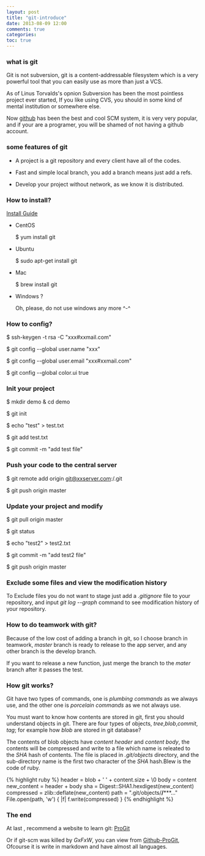 ```yaml
---
layout: post
title: "git-introduce"
date: 2013-08-09 12:00
comments: true
categories: 
toc: true
---
```


### what is git

Git is not subversion, git is a content-addressable filesystem which is a very powerful tool that you
can easily use as more than just a VCS.

As of Linus Torvalds's opnion Subversion has been the most pointless project ever started, 
If you like using CVS, you should in some kind of mental institution or somewhere else.

Now [github](https://github.com) has been the best and cool SCM system, it is very very popular,
and if your are a programer, you will be shamed of not having a github account.

### some features of git

* A project is a git repository and every client have all of the codes.

* Fast and simple local branch, you add a branch means just add a refs.

* Develop your project without network, as we know it is distributed.

### How to install?

[Install Guide](https://help.github.com/articles/set-up-git)

* CentOS

    $ yum install git

* Ubuntu

    $ sudo apt-get install git

* Mac

    $ brew install git

* Windows ?

    Oh, please, do not use windows any more ^-^

### How to config?

$ ssh-keygen -t rsa -C "xxx#xxmail.com"

$ git config --global user.name "xxx"

$ git config --global user.email "xxx#xxmail.com"

$ git config --global color.ui true

### Init your project

$ mkdir demo & cd demo

$ git init 

$ echo "test" > test.txt

$ git add test.txt

$ git commit -m "add test file"

### Push your code to the central server

$ git remote add origin git@xxserver.com:<user>/<repo>.git

$ git push origin master

### Update your project and modify

$ git pull origin master

$ git status

$ echo "test2" > test2.txt

$ git commit -m "add test2 file"

$ git push origin master

### Exclude some files and view the modification history

To Exclude files you do not want to stage just add a *.gitignore* file 
to your repository, and input *git log --graph* command to see modification 
history of  your repository.

### How to do teamwork with git?

Because of the low cost of adding a branch in git, so I choose branch in teamwork,
*master* branch is ready to release to the app server, and any other branch is the 
develop branch.

If you want to release a new function, just merge the branch to the *mater* branch after it 
passes the test.

### How git works?

Git have two types of commands, one is *plumbing commands* as we always use, and 
the other one is *porcelain commands* as we not always use.

You must want to know how contents are stored in git, first you should understand
objects in git. There are four types of objects, *tree*,*blob*,*commit*,
*tag*; for example how *blob* are stored in git database? 

The contents of blob objects have *content header* and *content body*, the contents 
will be compressed and write to a file which name is releated to the *SHA* hash 
of contents. The file is placed in *.git/objects* directory, and the sub-directory
name is the first two character of the *SHA* hash.Blew is the code of ruby.

{% highlight ruby %}
header = blob + ' ' + content.size + \0
body = content
new_content = header + body
sha = Digest::SHA1.hexdigest(new_content)
compressed = zlib::deflate(new_content)
path = ".git/objects/**/*****..."
File.open(path, 'w') {
    |f| f.write(compressed)
}
{% endhighlight %}

### The end

At last , recommend a website to learn git: [ProGit](http://git-scm.com/book)

Or if git-scm was killed by *GxFxW*, you can view from [Github-ProGit](https://github.com/progit/progit),
Ofcourse it is write in markdown and have almost all languages.


